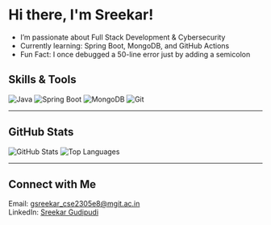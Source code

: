 # Hi there, I'm Sreekar!

-  I’m passionate about Full Stack Development & Cybersecurity  
-  Currently learning: Spring Boot, MongoDB, and GitHub Actions  
-  Fun Fact: I once debugged a 50-line error just by adding a semicolon  



## Skills & Tools

![Java](https://img.shields.io/badge/Java-ED8B00?style=for-the-badge&logo=java&logoColor=white)
![Spring Boot](https://img.shields.io/badge/SpringBoot-6DB33F?style=for-the-badge&logo=spring-boot&logoColor=white)
![MongoDB](https://img.shields.io/badge/MongoDB-4DB33D?style=for-the-badge&logo=mongodb&logoColor=white)
![Git](https://img.shields.io/badge/Git-F05032?style=for-the-badge&logo=git&logoColor=white)

---

##  GitHub Stats

![GitHub Stats](https://github-readme-stats.vercel.app/api?username=sreekar555&show_icons=true&theme=radical)
![Top Languages](https://github-readme-stats.vercel.app/api/top-langs/?username=sreekar555&layout=compact)

---

##  Connect with Me

 Email: gsreekar_cse2305e8@mgit.ac.in  
 LinkedIn: [Sreekar Gudipudi](https://www.linkedin.com/in/sreekar-gudipudi-698824289/)
